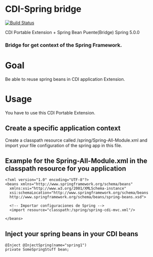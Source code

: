 # CDI-Spring bridge

[![Build Status](https://travis-ci.org/walejandromt/cdi-spring.svg?branch=master)](https://travis-ci.org/walejandromt/cdi-spring)

CDI Portable Extension + Spring Bean Puente(Bridge) Spring 5.0.0

### Bridge for get context of the Spring Framework.

# Goal

Be able to reuse spring beans in CDI application Extension.

# Usage

You have to use this CDI Portable Extension.

## Create a specific application context

Create a classpath resource called /spring/Spring-All-Module.xml and import your file configuration of the spring app
in this file.

## Example for the Spring-All-Module.xml in the classpath resource for you application

    <?xml version="1.0" encoding="UTF-8"?>
    <beans xmlns="http://www.springframework.org/schema/beans"
      xmlns:xsi="http://www.w3.org/2001/XMLSchema-instance"
      xsi:schemaLocation="http://www.springframework.org/schema/beans
      http://www.springframework.org/schema/beans/spring-beans.xsd">

      <!-- Importar configuraciones de Spring -->
      <import resource="classpath:/spring/spring-cdi-mvc.xml"/>

    </beans>

## Inject your spring beans in your CDI beans

    @Inject @InjectSpring(name="spring1")
    private SomeSpringStuff bean;
    
